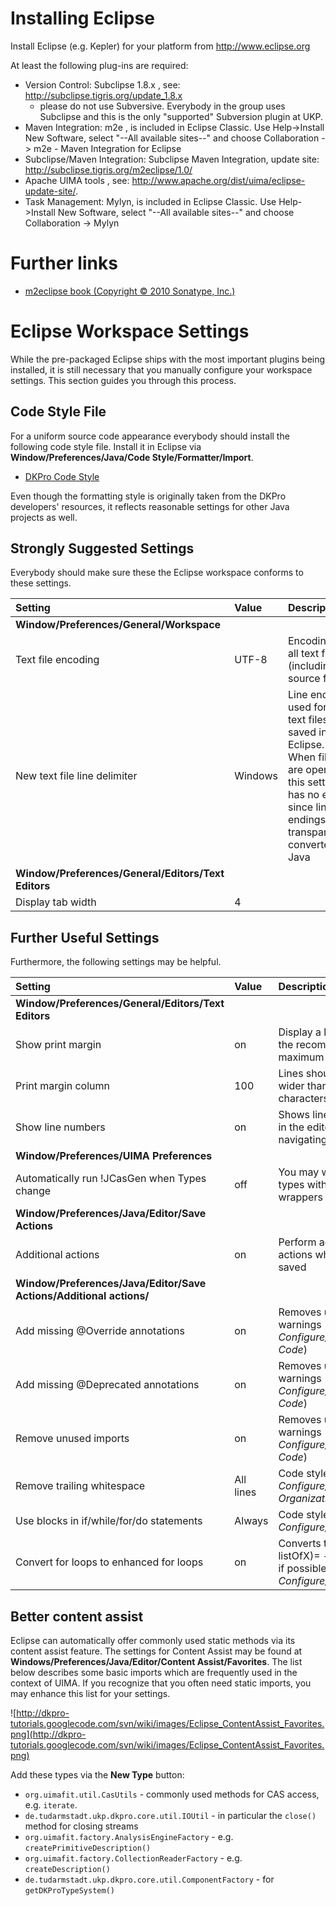 # Installing Eclipse #

Install Eclipse (e.g. Kepler) for your platform from http://www.eclipse.org

At least the following plug-ins are required:

  * Version Control: Subclipse 1.8.x , see: http://subclipse.tigris.org/update_1.8.x
    * please do not use Subversive. Everybody in the group uses Subclipse and this is the only "supported" Subversion plugin at UKP.
  * Maven Integration: m2e , is included in Eclipse Classic. Use Help->Install New Software, select "--All available sites--" and choose Collaboration -> m2e - Maven Integration for Eclipse
  * Subclipse/Maven Integration: Subclipse Maven Integration, update site: http://subclipse.tigris.org/m2eclipse/1.0/
  * Apache UIMA tools , see: http://www.apache.org/dist/uima/eclipse-update-site/.
  * Task Management: Mylyn, is included in Eclipse Classic. Use Help->Install New Software, select "--All available sites--" and choose Collaboration -> Mylyn


# Further links #
  * [m2eclipse book (Copyright © 2010 Sonatype, Inc.)](http://www.sonatype.com/books/m2eclipse-book/reference/)

# Eclipse Workspace Settings #

While the pre-packaged Eclipse ships with the most important plugins being installed, it is still necessary that you manually configure your workspace settings. This section guides you through this process.

## Code Style File ##

For a uniform source code appearance everybody should install the following code style file. Install it in Eclipse via **Window/Preferences/Java/Code Style/Formatter/Import**.

  * [DKPro Code Style](http://code.google.com/p/dkpro-core-asl/downloads/detail?name=DKProCoreStyle_20120326.xml)

Even though the formatting style is originally taken from the DKPro developers' resources, it reflects reasonable settings for other Java projects as well.

## Strongly Suggested Settings ##

Everybody should make sure these the Eclipse workspace conforms to these settings.

| **Setting** | **Value** | **Description** |
|:------------|:----------|:----------------|
| **Window/Preferences/General/Workspace** |           |                 |
| Text file encoding | UTF-8     | Encoding of all text files (including source files) |
| New text file line delimiter | Windows   | Line ending used for all text files saved in Eclipse. When files are opened this setting has no effect since line-endings are transparently converted by Java |
| **Window/Preferences/General/Editors/Text Editors** |           |                 |
| Display tab width | 4         |                 |

## Further Useful Settings ##

Furthermore, the following settings may be helpful.

| **Setting** | **Value** | **Description** |
|:------------|:----------|:----------------|
| **Window/Preferences/General/Editors/Text Editors** |           |                 |
| Show print margin | on        | Display a line indicating the recommended maximum line length |
| Print margin column | 100       | Lines should not be wider than 100 characters. |
| Show line numbers | on        | Shows line numbers left in the editors. Helps navigating. |
| **Window/Preferences/UIMA Preferences** |           | |
| Automatically run !JCasGen when Types change | off       | You may want to create types without JCas wrappers |
| **Window/Preferences/Java/Editor/Save Actions** |           | |
| Additional actions | on        | Perform additional actions when the file is saved |
| **Window/Preferences/Java/Editor/Save Actions/Additional actions/** |           | |
| Add missing @Override annotations | on        | Removes unnecessary warnings (Choose: _Configure/Missing Code_)|
| Add missing @Deprecated annotations | on        | Removes unnecessary warnings (Choose: _Configure/Missing Code_)|
| Remove unused imports | on        | Removes unnecessary warnings (Choose: _Configure/Unnecessary Code_) |
| Remove trailing whitespace | All lines | Code style (Choose: _Configure/Code Organization_)|
| Use blocks in if/while/for/do statements | Always    | Code style (Choose: _Configure/Code Style_)|
| Convert for loops to enhanced for loops | on        | Converts to =for(X x : listOfX)= - style loops if possible (Choose: _Configure/Code Style_) |

## Better content assist ##

Eclipse can automatically offer commonly used static methods via its content assist feature.
The settings for Content Assist may be found at **Windows/Preferences/Java/Editor/Content Assist/Favorites**.
The list below describes some basic imports which are frequently used in the context of UIMA.
If you recognize that you often need static imports, you may enhance this list for your settings.

![http://dkpro-tutorials.googlecode.com/svn/wiki/images/Eclipse_ContentAssist_Favorites.png](http://dkpro-tutorials.googlecode.com/svn/wiki/images/Eclipse_ContentAssist_Favorites.png)

Add these types via the **New Type** button:

  * `org.uimafit.util.CasUtils` - commonly used methods for CAS access, e.g. `iterate`.
  * `de.tudarmstadt.ukp.dkpro.core.util.IOUtil` - in particular the `close()` method for closing streams
  * `org.uimafit.factory.AnalysisEngineFactory` - e.g. `createPrimitiveDescription()`
  * `org.uimafit.factory.CollectionReaderFactory` - e.g. `createDescription()`
  * `de.tudarmstadt.ukp.dkpro.core.util.ComponentFactory` - for `getDKProTypeSystem()`